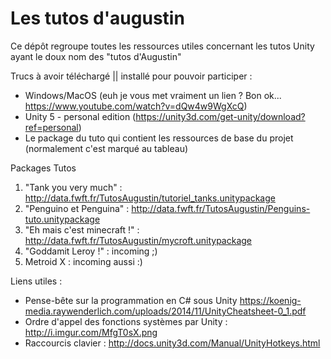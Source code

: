# Les tutos d'augustin
Ce dépôt regroupe toutes les ressources utiles concernant les tutos Unity ayant le doux nom des "tutos d'Augustin"

Trucs à avoir téléchargé || installé pour pouvoir participer :

 - Windows/MacOS (euh je vous met vraiment un lien ? Bon ok... https://www.youtube.com/watch?v=dQw4w9WgXcQ)
 - Unity 5 - personal edition (https://unity3d.com/get-unity/download?ref=personal)
 - Le package du tuto qui contient les ressources de base du projet (normalement c'est marqué au tableau)

Packages Tutos

   1) "Tank you very much" : http://data.fwft.fr/TutosAugustin/tutoriel_tanks.unitypackage
   2) "Penguino et Penguina" : http://data.fwft.fr/TutosAugustin/Penguins-tuto.unitypackage
   3) "Eh mais c'est minecraft !" : http://data.fwft.fr/TutosAugustin/mycroft.unitypackage
   4) "Goddamit Leroy !" : incoming ;)
   5) Metroid X : incoming aussi :)

Liens utiles :

 - Pense-bête sur la programmation en C# sous Unity https://koenig-media.raywenderlich.com/uploads/2014/11/UnityCheatsheet-0_1.pdf
 - Ordre d'appel des fonctions systèmes par Unity : http://i.imgur.com/MfgT0sX.png
 - Raccourcis clavier : http://docs.unity3d.com/Manual/UnityHotkeys.html

